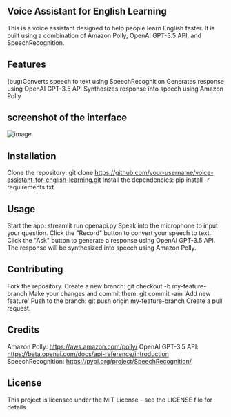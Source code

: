 ## Voice Assistant for English Learning
This is a voice assistant designed to help people learn English faster. It is built using a combination of Amazon Polly, OpenAI GPT-3.5 API, and SpeechRecognition.

## Features
(bug)Converts speech to text using SpeechRecognition
Generates response using OpenAI GPT-3.5 API
Synthesizes response into speech using Amazon Polly

## screenshot of the interface
![image](https://user-images.githubusercontent.com/63127596/232167305-89341f5b-000b-4f95-9c7b-048619c91e9a.png)


## Installation
Clone the repository: git clone https://github.com/your-username/voice-assistant-for-english-learning.git
Install the dependencies: pip install -r requirements.txt

## Usage
Start the app: streamlit run openapi.py
Speak into the microphone to input your question.
Click the "Record" button to convert your speech to text.
Click the "Ask" button to generate a response using OpenAI GPT-3.5 API.
The response will be synthesized into speech using Amazon Polly.

## Contributing
Fork the repository.
Create a new branch: git checkout -b my-feature-branch
Make your changes and commit them: git commit -am 'Add new feature'
Push to the branch: git push origin my-feature-branch
Create a pull request.
## Credits
Amazon Polly: https://aws.amazon.com/polly/
OpenAI GPT-3.5 API: https://beta.openai.com/docs/api-reference/introduction
SpeechRecognition: https://pypi.org/project/SpeechRecognition/
## License
This project is licensed under the MIT License - see the LICENSE file for details.
